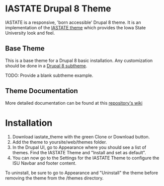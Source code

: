 # IASTATE Drupal 8 Theme
IASTATE is a responsive, 'born accessible' Drupal 8 theme. It is an implementation of the [IASTATE theme](http://theme.iastate.edu) which provides the Iowa State University look and feel.

## Base Theme
This is a base theme for a Drupal 8 basic installation. Any customization should be done in a [Drupal 8 subtheme](https://www.drupal.org/docs/8/theming-drupal-8/creating-a-drupal-8-sub-theme-or-sub-theme-of-sub-theme). 

TODO: Provide a blank subtheme example.

## Theme Documentation
More detailed documentation can be found at this [repository's wiki](https://github.com/isubit/iastate_theme/wiki/ISU-Navbar)

# Installation
1. Download iastate_theme with the green Clone or Download button.
2. Add the theme to yoursite/web/themes folder.
3. In the Drupal UI, go to Appearance where you should see a list of themes. Find the IASTATE Theme and "Install and set as default".
4. You can now go to the Settings for the IASTATE Theme to configure the ISU Navbar and footer content.

To uninstall, be sure to go to Appearance and "Uninstall" the theme before removing the theme from the /themes directory.
